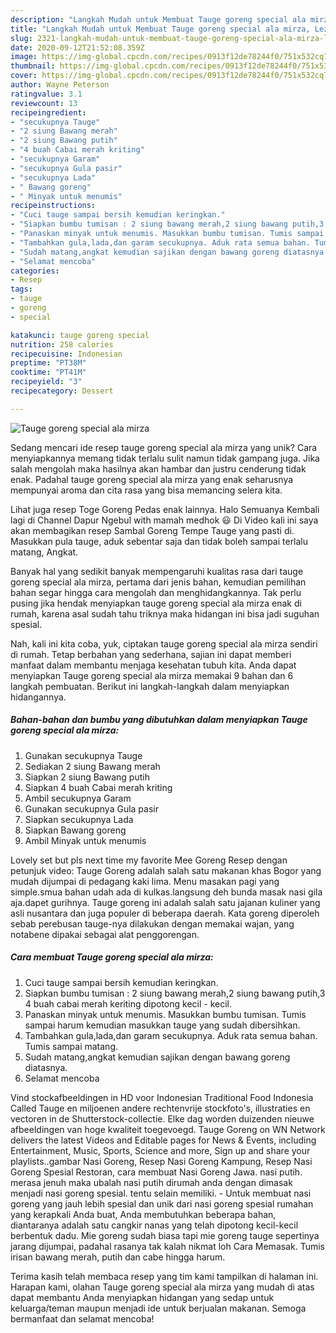 ```yaml
---
description: "Langkah Mudah untuk Membuat Tauge goreng special ala mirza, Lezat Sekali"
title: "Langkah Mudah untuk Membuat Tauge goreng special ala mirza, Lezat Sekali"
slug: 2321-langkah-mudah-untuk-membuat-tauge-goreng-special-ala-mirza-lezat-sekali
date: 2020-09-12T21:52:08.359Z
image: https://img-global.cpcdn.com/recipes/0913f12de78244f0/751x532cq70/tauge-goreng-special-ala-mirza-foto-resep-utama.jpg
thumbnail: https://img-global.cpcdn.com/recipes/0913f12de78244f0/751x532cq70/tauge-goreng-special-ala-mirza-foto-resep-utama.jpg
cover: https://img-global.cpcdn.com/recipes/0913f12de78244f0/751x532cq70/tauge-goreng-special-ala-mirza-foto-resep-utama.jpg
author: Wayne Peterson
ratingvalue: 3.1
reviewcount: 13
recipeingredient:
- "secukupnya Tauge"
- "2 siung Bawang merah"
- "2 siung Bawang putih"
- "4 buah Cabai merah kriting"
- "secukupnya Garam"
- "secukupnya Gula pasir"
- "secukupnya Lada"
- " Bawang goreng"
- " Minyak untuk menumis"
recipeinstructions:
- "Cuci tauge sampai bersih kemudian keringkan."
- "Siapkan bumbu tumisan : 2 siung bawang merah,2 siung bawang putih,3 4 buah cabai merah keriting dipotong kecil - kecil."
- "Panaskan minyak untuk menumis. Masukkan bumbu tumisan. Tumis sampai harum kemudian masukkan tauge yang sudah dibersihkan."
- "Tambahkan gula,lada,dan garam secukupnya. Aduk rata semua bahan. Tumis sampai matang."
- "Sudah matang,angkat kemudian sajikan dengan bawang goreng diatasnya."
- "Selamat mencoba"
categories:
- Resep
tags:
- tauge
- goreng
- special

katakunci: tauge goreng special 
nutrition: 258 calories
recipecuisine: Indonesian
preptime: "PT38M"
cooktime: "PT41M"
recipeyield: "3"
recipecategory: Dessert

---
```



![Tauge goreng special ala mirza](https://img-global.cpcdn.com/recipes/0913f12de78244f0/751x532cq70/tauge-goreng-special-ala-mirza-foto-resep-utama.jpg)

Sedang mencari ide resep tauge goreng special ala mirza yang unik? Cara menyiapkannya memang tidak terlalu sulit namun tidak gampang juga. Jika salah mengolah maka hasilnya akan hambar dan justru cenderung tidak enak. Padahal tauge goreng special ala mirza yang enak seharusnya mempunyai aroma dan cita rasa yang bisa memancing selera kita.

Lihat juga resep Toge Goreng Pedas enak lainnya. Halo Semuanya Kembali lagi di Channel Dapur Ngebul with mamah medhok 😃 Di Video kali ini saya akan membagikan resep Sambal Goreng Tempe Tauge yang pasti di. Masukkan pula tauge, aduk sebentar saja dan tidak boleh sampai terlalu matang, Angkat.

Banyak hal yang sedikit banyak mempengaruhi kualitas rasa dari tauge goreng special ala mirza, pertama dari jenis bahan, kemudian pemilihan bahan segar hingga cara mengolah dan menghidangkannya. Tak perlu pusing jika hendak menyiapkan tauge goreng special ala mirza enak di rumah, karena asal sudah tahu triknya maka hidangan ini bisa jadi suguhan spesial.


Nah, kali ini kita coba, yuk, ciptakan tauge goreng special ala mirza sendiri di rumah. Tetap berbahan yang sederhana, sajian ini dapat memberi manfaat dalam membantu menjaga kesehatan tubuh kita. Anda dapat menyiapkan Tauge goreng special ala mirza memakai 9 bahan dan 6 langkah pembuatan. Berikut ini langkah-langkah dalam menyiapkan hidangannya.

<!--inarticleads1-->

##### Bahan-bahan dan bumbu yang dibutuhkan dalam menyiapkan Tauge goreng special ala mirza:

1. Gunakan secukupnya Tauge
1. Sediakan 2 siung Bawang merah
1. Siapkan 2 siung Bawang putih
1. Siapkan 4 buah Cabai merah kriting
1. Ambil secukupnya Garam
1. Gunakan secukupnya Gula pasir
1. Siapkan secukupnya Lada
1. Siapkan  Bawang goreng
1. Ambil  Minyak untuk menumis


Lovely set but pls next time my favorite Mee Goreng Resep dengan petunjuk video: Tauge Goreng adalah salah satu makanan khas Bogor yang mudah dijumpai di pedagang kaki lima. Menu masakan pagi yang simple.smua bahan udah ada di kulkas.langsung deh bunda masak nasi gila aja.dapet gurihnya. Tauge goreng ini adalah salah satu jajanan kuliner yang asli nusantara dan juga populer di beberapa daerah. Kata goreng diperoleh sebab perebusan tauge-nya dilakukan dengan memakai wajan, yang notabene dipakai sebagai alat penggorengan. 

<!--inarticleads2-->

##### Cara membuat Tauge goreng special ala mirza:

1. Cuci tauge sampai bersih kemudian keringkan.
1. Siapkan bumbu tumisan : 2 siung bawang merah,2 siung bawang putih,3 4 buah cabai merah keriting dipotong kecil - kecil.
1. Panaskan minyak untuk menumis. Masukkan bumbu tumisan. Tumis sampai harum kemudian masukkan tauge yang sudah dibersihkan.
1. Tambahkan gula,lada,dan garam secukupnya. Aduk rata semua bahan. Tumis sampai matang.
1. Sudah matang,angkat kemudian sajikan dengan bawang goreng diatasnya.
1. Selamat mencoba


Vind stockafbeeldingen in HD voor Indonesian Traditional Food Indonesia Called Tauge en miljoenen andere rechtenvrije stockfoto&#39;s, illustraties en vectoren in de Shutterstock-collectie. Elke dag worden duizenden nieuwe afbeeldingen van hoge kwaliteit toegevoegd. Tauge Goreng on WN Network delivers the latest Videos and Editable pages for News &amp; Events, including Entertainment, Music, Sports, Science and more, Sign up and share your playlists..gambar Nasi Goreng, Resep Nasi Goreng Kampung, Resep Nasi Goreng Spesial Restoran, cara membuat Nasi Goreng Jawa. nasi putih. merasa jenuh maka ubalah nasi putih dirumah anda dengan dimasak menjadi nasi goreng spesial. tentu selain memiliki. - Untuk membuat nasi goreng yang jauh lebih spesial dan unik dari nasi goreng spesial rumahan yang kerapkali Anda buat, Anda membutuhkan beberapa bahan, diantaranya adalah satu cangkir nanas yang telah dipotong kecil-kecil berbentuk dadu. Mie goreng sudah biasa tapi mie goreng tauge sepertinya jarang dijumpai, padahal rasanya tak kalah nikmat loh Cara Memasak. Tumis irisan bawang merah, putih dan cabe hingga harum. 

Terima kasih telah membaca resep yang tim kami tampilkan di halaman ini. Harapan kami, olahan Tauge goreng special ala mirza yang mudah di atas dapat membantu Anda menyiapkan hidangan yang sedap untuk keluarga/teman maupun menjadi ide untuk berjualan makanan. Semoga bermanfaat dan selamat mencoba!

